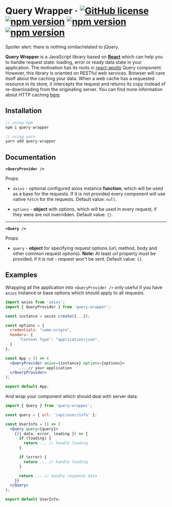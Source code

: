 # Query Wrapper &middot; [![GitHub license](https://img.shields.io/badge/license-MIT-blue.svg)](https://github.com/facebook/react/blob/master/LICENSE) [![npm version](https://img.shields.io/npm/v/query-wrapper.svg?style=flat)](https://www.npmjs.com/package/query-wrapper) [![npm version](https://img.shields.io/bundlephobia/min/query-wrapper)](https://www.npmjs.com/package/query-wrapper) [![npm version](https://img.shields.io/bundlephobia/minzip/query-wrapper)](https://www.npmjs.com/package/query-wrapper)

Spoiler alert: there is nothing similar/related to jQuery.

**Query Wrapper** is a JavaScript library based on [**React**](https://reactjs.org/) which can help you to handle request state: loading, error or ready data state in your application. The motivation has its roots in [react-apollo](https://github.com/apollographql/react-apollo) Query component. However, this library is oriented on RESTful web services. Browser will care itself about the caching your data. When a web cache has a requested resource in its store, it intercepts the request and returns its copy instead of re-downloading from the originating server. You can find more information about HTTP caching [here](https://developer.mozilla.org/en-US/docs/Web/HTTP/Caching).

## Installation

```js
// using npm
npm i query-wrapper
```

```js
// using yarn
yarn add query-wrapper
```

## Documentation

**`<QueryProvider />`**

Props:

- `axios` - optional configured axios instance **function**, which will be used as a base for the requests. If it is not provided every component will use native `fetch` for the requests.
  Default value: `null`.

- `options` - **object** with options, which will be used in every request, if they were are not overridden.
  Default value: `{}`.

---

**`<Query />`**

Props:

- `query` - **object** for specifying request options (url, method, body and other common request options).
  **Note:** At least _url_ property must be provided, if it is not - request won't be sent.
  Default value: `{}`.

## Examples

Wrapping all the application into `<QueryProvider />` only useful if you have `axios` instance or base options which should apply to all requests.

```jsx
import axios from 'axios';
import { QueryProvider } from 'query-wrapper';

const instance = axios.create({...});

const options = {
  credentials: "same-origin",
  headers: {
      "Content-Type": "application/json",
  }
};

const App = () => (
  <QueryProvider axios={instance} options={options}>
      ... // your application
  </QueryProvider>
);

export default App;
```

And wrap your component which should deal with server data:

```jsx
import { Query } from 'query-wrapper';

const query = { url: '/api/user/info' };

const UserInfo = () => (
  <Query query={query}>
    {({ data, error, loading }) => {
      if (loading) {
        return ... // handle loading
      }

      if (error) {
        return ... // handle loading
      }

      return ... // handle response data
    }}
  </Query>
);

export default UserInfo;
```
